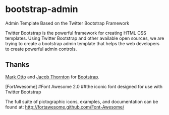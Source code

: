 bootstrap-admin
===============

Admin Template Based on the Twitter Bootstrap Framework

Twitter Bootstrap is the powerful framework for creating HTML CSS templates. Using Twitter Bootstrap and other available open sources, we are trying to create a bootstrap admin template that helps the web developers to create powerful admin controls.


Thanks
------
[Mark Otto](http://github.com/markdotto) and [Jacob Thornton](http://github.com/fat) for [Bootstrap](https://github.com/twitter/bootstrap).

[FortAwesome]
#Font Awesome 2.0 
##the iconic font designed for use with Twitter Bootstrap

The full suite of pictographic icons, examples, and documentation can be found at:
http://fortawesome.github.com/Font-Awesome/